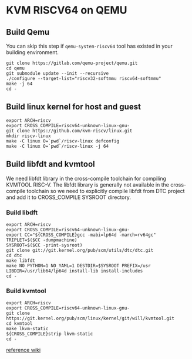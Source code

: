 # KVM RISCV64 on QEMU

## Build Qemu
You can skip this step if `qemu-system-riscv64` tool has existed in your building environment.

    git clone https://gitlab.com/qemu-project/qemu.git
    cd qemu
    git submodule update --init --recursive
    ./configure --target-list="riscv32-softmmu riscv64-softmmu"
    make -j 64
    cd -

## Build linux kernel for host and guest

    export ARCH=riscv
    export CROSS_COMPILE=riscv64-unknown-linux-gnu-
    git clone https://github.com/kvm-riscv/linux.git
    mkdir riscv-linux
    make -C linux O=`pwd`/riscv-linux defconfig
    make -C linux O=`pwd`/riscv-linux -j 64

## Build libfdt and kvmtool
We need libfdt library in the cross-compile toolchain for compiling KVMTOOL RISC-V. The libfdt library is generally not available in the cross-compile toolchain so we need to explicitly compile libfdt from DTC project and add it to CROSS_COMPILE SYSROOT directory.

### Build libdft
    export ARCH=riscv
    export CROSS_COMPILE=riscv64-unknown-linux-gnu-
    export CC="${CROSS_COMPILE}gcc -mabi=lp64d -march=rv64gc"
    TRIPLET=$($CC -dumpmachine)
    SYSROOT=$($CC -print-sysroot)
    git clone git://git.kernel.org/pub/scm/utils/dtc/dtc.git
    cd dtc
    make libfdt
    make NO_PYTHON=1 NO_YAML=1 DESTDIR=$SYSROOT PREFIX=/usr LIBDIR=/usr/lib64/lp64d install-lib install-includes
    cd -

### Build kvmtool

    export ARCH=riscv
    export CROSS_COMPILE=riscv64-unknown-linux-gnu-
    git clone https://git.kernel.org/pub/scm/linux/kernel/git/will/kvmtool.git
    cd kvmtool
    make lkvm-static
    ${CROSS_COMPILE}strip lkvm-static
    cd -

[reference wiki](https://github.com/kvm-riscv/howto/wiki/KVM-RISCV64-on-QEMU)

